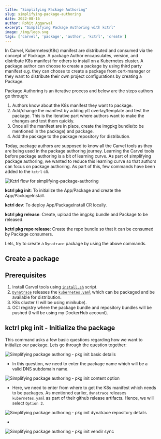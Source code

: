 ```yaml
---
title: "Simplifying Package Authoring"
slug: simplifying-package-authoring
date: 2022-08-16
author: Rohit Aggarwal
excerpt: "Simplifying Package Authoring with kctrl"
image: /img/logo.svg
tags: ['carvel', 'package', 'author', 'kctrl', 'create']
---
```


In Carvel, Kubernetes(K8s) manifest are distributed and consumed via the concept of Package. A package Author encapsulates, version, and distribute K8s manifest for others to install on a Kubernetes cluster. A package author can choose to create a package by using third party manifest e.g. they can choose to create a package from cert-manager or they want to distribute their own project configurations by creating a Package.

Package Authoring is an iterative process and below are the steps authors go through:
1. Authors know about the K8s manifest they want to package.
2. Add/change the manifest by adding ytt overlay/template and test the package. This is the iterative part where authors want to make the changes and test them quickly.
3. Once all the manifest are in place, create the imgpkg bundle(to be mentioned in the package) and package.
4. Add the package to the package repository for distribution.

Today, package authors are supposed to know all the Carvel tools as they are being used in the package authoring journey. Learning the Carvel tools before package authoring is a bit of learning curve. As part of simplifying package authoring, we wanted to reduce this learning curve so that authors can focus on package authoring. As part of this, few commands have been added to the `kctrl` cli.

![Kctrl flow for simplifying-package-authoring](/images/blog/simplifying-package-authoring-kctrl-flow.png)


**kctrl pkg init**: To initialize the App/Package and create the App/PackageInstall.

**kctrl dev**: To deploy App/PackageInstall CR locally.

**kctrl pkg release**: Create, upload the imgpkg bundle and Package to be released.

**kctrl pkg repo release**: Create the repo bundle so that it can be consumed by Package consumers.

Lets, try to create a `Dynatrace` package by using the above commands.

## Create a package

## Prerequisites

1. Install Carvel tools using [`install.sh`](https://carvel.dev/install.sh) script.
2. [`Dynatrace`](https://github.com/Dynatrace/dynatrace-operator) releases the [`kubernetes.yaml`](https://github.com/Dynatrace/dynatrace-operator/releases) which can be packaged and be available for distribution.
3. K8s cluster (I will be using minikube).
4. OCI registry where the package bundle and repository bundles will be pushed (I will be using my DockerHub account).

## kctrl pkg init - Initialize the package

This command asks a few basic questions regarding how we want to initialize our package. Lets go through the question together:

![Simplifying package authoring - pkg init basic details](/images/blog/simplifying-package-authoring-package-basic-details.png)

* In this question, we need to enter the package name which will be a valid DNS subdomain name.

![Simplifying package authoring - pkg init content option](/images/blog/simplifying-package-authoring-package-content-option.png)

* Here, we need to enter from where to get the K8s manifest which needs to be packages. As mentioned earlier, `dynatrace` releases `kubernetes.yaml` as part of their github release artifacts. Hence, we will select `Option 2`.

![Simplifying package authoring - pkg init dynatrace repository details](/images/blog/simplifying-package-authoring-dynatrace-repository-details.png)

* 

![Simplifying package authoring - pkg init vendir sync](/images/blog/simplifying-package-authoring-vendir-sync.png)
